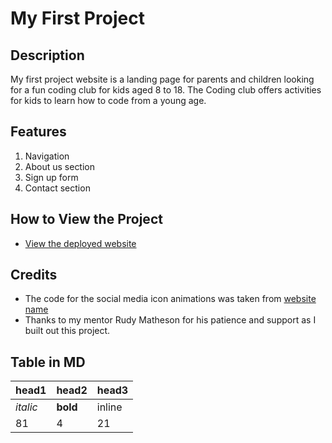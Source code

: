 # My First Project

## Description
My first project website is a landing page for parents and children looking for a fun coding club for kids aged 8 to 18. The Coding club offers activities for kids to learn how to code from a young age.

## Features
1. Navigation
2. About us section
3. Sign up form
4. Contact section

## How to View the Project
- [View the deployed website](https://Tal-81.github.io/my-first-project/)

## Credits
- The code for the social media icon animations was taken from [website name](https://Tal-81.github.io/my-first-project/)
- Thanks to my mentor Rudy Matheson for his patience and support as I built out this project.

## Table in MD
head1 | head2 | head3
--- | --- | ---
*italic* | **bold** | inline
81 | 4 | 21 
